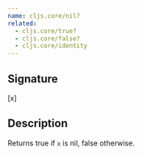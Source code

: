 ```yaml
---
name: cljs.core/nil?
related:
  - cljs.core/true?
  - cljs.core/false?
  - cljs.core/identity
---
```


## Signature
[x]


## Description

Returns true if `x` is nil, false otherwise.
